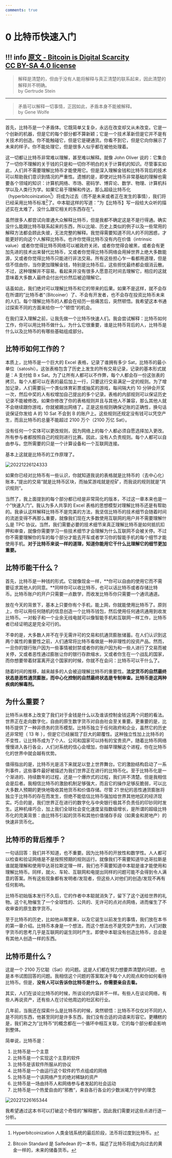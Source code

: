 ```yaml
---
comments: true
---
```


# 0 比特币快速入门

!!! info 
    [原文 - Bitcoin is Digital Scarcity](https://21-ways.com/)  
    [CC BY-SA 4.0 license](https://creativecommons.org/licenses/by-sa/4.0/)
---

> 解释是清楚的，但由于没有人能将解释与真正清楚的联系起来，因此清楚的解释并不明确。  
> by Gertrude Stein
---
> 矛盾可以解释一切事情，正因如此，矛盾本身不能被解释。  
> by Gene Wolfe
---

首先，比特币是一个矛盾体。它既简单又复杂，永远在改变却又从未改变。它是一个创新的机器，但是它的每个部分都不算新颖；它是一个技术革新但是它并不是有关技术的创造。你不能触碰它，但是它是硬通货。你看不到它，但是它向你展示了未来的样子。你不能处理它，但是很多人似乎都在被他处理着。

这一切都让比特币非常难以理解，甚至难以解释。就像 John Oliver 说的：它集合了一切你不理解的关于钱的只是和一切你不明白的关于计算机的知识。尽管事实如此，人们并不需要理解比特币才能使用它。但是深入理解金钱和比特币背后的技术可以帮助我们意识到情况的严重性。遗憾的是，即使对比特币非常基础的理解也需要各个领域的知识：计算机网络、市场、密码学、博弈论、数学、物理、计算机科学以及人类行为学。如果它易于理解和传达，那么超级比特币化（hyperbitcoinization[^1]）将成为过去（而不是未来或者正在发生的事情），我们将已经采用比特币标准[^2]了。中本聪这样的写道：”为【比特币】写一段给大众听的描述实在太难了，没什么跟它相关的东西存在“。

虽然很多人都尝试向普通大众解释比特币，但是我都不确定这是不是行得通。确实没什么能跟比特币联系起来的东西，所以比喻、历史上类似的例子以及一些常用的解释方法都会顾此失彼，无法完整的解释。我觉得需要知道不同人的不同困惑，才能更好的向这个人解释比特币。也许你觉得比特币没有内在价值（intrinsic value）或者你觉得比特币网络可以被政府关闭，或者你觉得会被黑，或者会有更加先进的技术出来替代比特币，又或者你觉得比特币网络会用掉世界上绝大多数能源，又或者你觉得比特币只能进行非法交易。所有这些担心乍一看都用道理，但是信不信由你，当你更加理解金钱，特别是比特币后，这些担忧最终都会烟消云散。不过，这种理解并不容易。看起来并没有很多人愿意花时间去理解它，相应的这就意味着大多数人最终会付出代价然后被迫理解它。

话虽如此，我们绝对可以理解比特币和它的带来的后果。如果不是这样，就不会存在所谓的”比特币者“（Bitcoiner）了、不会有开发者，也不会存在投资比特币未来的人们。每个理解比特币的人都会在经历一些痛苦后，突然顿悟。我希望这本书通过探索不同的方面来给你一个”顿悟“的机会。

在我们深入理解之前，让我先做一个比特币快速人们。我会尝试解释：比特币如何工作，你可以用比特币做什么，为什么它很重要，谁是比特币背后的人，比特币是什么以及比特币的有哪些基础组成部分。

## 比特币如何工作的？

本质上，比特币是一个巨大的 Excel 表格，记录了谁拥有多少 Sat，比特币的最小单位（satoshi）。这张表格包含了历史上发生的所有交易记录，记录的基本形式就是：A 支付给 B x Sat。为了让所有人都可以不作弊，每个人都会存一份这张表的拷贝。每个人都可以在表的最后加上一行，只要这行交易满足一定的规则。为了增加记录，人们需要玩一个类似体育彩票或抽奖的游戏，每间隔大约 10 分钟会开奖一次，然后中奖的人有权增加自己提出的多个记录。表格的内部规则可以保证历史记录不能被修改。如果你修改了你的表格规则并且与其他人不兼容，那么其他人就不会继续跟你游戏，你就被踢出网络了。正是这些规则确保记账的正确性，换句话说保证你发给 A 的 10 Sat 不会到 B 的账户上。这些规则还规定没有钱可以凭空产生，而且比特币的总量不能超过 2100 万个（2100 万亿 Sat）。

没有任何一个实体可以更改规则，因为网络上的每个人都必须自愿选择加入更改。所有参与者都按照自己的规则进行比赛。因此，没有人负责规则。每个人都可以自由参与。您所需要的只是一个计算设备和一个互联网连接。

基本上这就是比特币的工作原理了。

![20221226124333](https://raw.githubusercontent.com/wangzhe3224/pic_repo/master/images/20221226124333.png)

如果你已经对比特币有一些认识，你就知道我说的表格就是比特币的（去中心化）账本，”提出的交易“就是比特币区块，而抽奖游戏就是挖矿，而我说的规则就是”共识规则“。

当然了，我上面提到的每个部分都已经是非常简化的版本，不过这一章本来也是一个”快速入门“。我认为多人共享的 Excel 表格的思想模型对理解比特币还是有帮助的。我承认这样解释比特币不是完美的方法，我坚信比特币的技术细节会随着时间的流逝变得不再那么重要，就像我们现在大多数使用互联网的用户并不需要理解什么是 TPC 协议。当然，我们需要必要的技术细节来真正理解比特币是如何抵抗扣押和审查，就像你需要学习一些技术细节才会理解为什么互联网不会被关停。不过你不需要理解你的车的每个部分才能去开车或者学习你的智能手机的每个细节才能使用手机。**对于比特币来说一样的道理，知道你能用它干什么比理解它的细节更加重要。**

## 比特币能干什么？

首先，比特币是一种钱的形式。它就像现金一样，**你可以自由的使用它而不需要征求其他人的同意。**同样你可以收比特币，也可以话比特币或者存储比特币。比特币账户的开户只需要一点数学，而收发比特币你只需要一个通讯通道。

放在今天的背景下，基本上只要你有个手机，能上网，你就能使用比特币了。原则上，你可以用任何随机的信息创造一个比特币钱包，然后使用任何通讯通用到收发比特币。一对骰子和一个业余无线电就可以像智能手机和互联网一样工作，比特币者已经证明这是完全可行的。

不幸的是，大多数人并不在乎无需许可的交易和抗通货膨胀储蓄。在人们认识到这两个属性的重要性之前，人们通常将比特币看做是一种非理性的投资产品。然而，一旦你的银行账户因为一些事情被封禁或者你的账户因为和一些人进行了交易而被关停，又或者恶性通过膨胀让你的银行存款缩水，又或者你生在一个战乱的国家，而你想要带着财富离开这个国家的时候，你就不在会问：比特币可以干什么了。

随着时间的推移，越来越多的人会被迫理解比特币的重要性。**法定货币的自然最终状态是恶性通货膨胀，而中心化控制的自然最终状态是专制审查。比特币是这两种疾病的解毒剂。**

## 为什么重要？

比特币从根本上改变了我们对于金钱是什么以及谁该控制金钱这两个问题的看法。世界正在走向数字化，自由的原生数字货币对自由社会至关重要。更重要的是，比特币提供了一种非债务的货币模型。比特币独立于任何政府和企业，虽然它的历史还非常短（ 13 年 ），但是它已经展现了巨大的颠覆性。这种独立性加上比特币的不变性，让比特币成为了个人、公司和国家可以持有的宝贵资产。随着比特币网络慢慢进入各行各业，人们对系统的信心会增加，你越早理解这个进程，你在比特币化的世界中就会越有优势。

值得指出的是，比特币光是活下来就足以登上世界舞台。它的激励结构启动了一系列事件，这些事件最好被描述为我们世界正在进行的比特币化。至于比特币化是一个渐进的、持续数年的过程，还是一个爆炸式的过程，我们并不清楚。但是我相信会是后者。我相信比特币的激励机制足够强大，而且它的操作足够反脆弱，可以比大多数人预期的更快地吸收其他货币和价值存储。尽管 21 世纪的恶性通货膨胀将独立于比特币的存在而发生，但绝不能低估比特币强加给世界其他地区的经济现实。巧合的是，我们世界正在进行的数字化与中央银行极其不负责任的印钞同时发生。这种机缘巧合，加上我们全球社会变化速度呈指数级增长，是所谓的超级比特币化的完美背景：由比特币引起的货币和其他价值储存手段（如黄金和房地产）的快速非货币化。

## 比特币的背后推手？

一句话回答：我们并不知道，也不重要。因为比特币的开放性和数学性。人人都可以检查和验证网络是不是按照预期的规则运行。就像我们不需要知道毕达哥拉斯是谁就能理解和使用毕达哥拉斯定理一样，我们也不需要知道中本聪是谁才能使用和理解比特币。同样，就火、车轮、互联网和电提出同样的问题可能不会得到令人满意的答案。所有这些现象都有发明者/发现者，但这些人对他们的创造/发现不再有任何影响。

比特币初始版本发行不久后，它的作者中本聪就消失了，留下了这个送给世界的礼物。这个礼物催生了一个全球性的、公共的、无许可的点对点网络，进而催生了不收审查的原生数字货币。

至于比特币的历史，比如他从哪里来，以及它诞生以前发生的事情，我们放在本书的第一章介绍。比特币本身是一个想法，而这个想法也不是凭空产生的，人们对数字货币的思考几乎是互联网的诞生同时产生。即使中本聪没有创造比特币，总会是有其他人创造一样的东西。

## 比特币是什么？

这是一个 2100 万亿聪（Sat）的问题。这是人们都在努力想要弄清楚的问题， 也是本书试图回答的问题。我相信这个问题的答案取决于每个人的观点和你如何看待比特币。但是，**没有人可以告诉你比特币是什么，你需要亲自去看。**

其实，人们在谈论比特币的时候，所谈论的内容并不一样。有些人在谈论网络，有些人再说资产，还有些人在讨论他周边的社区和行业。

几年前，当我还在探索什么是比特币的时候，突然顿悟：比特币不仅仅对不同的人是不同的东西，他甚至同时是许多东西，我们没有合适的词语来形容它。更糟糕的是，我们称之为”比特币“的概念都在一个循环中相互关联，它的每个部分都会影响到整体。

简单说，比特币是：

1. 比特币是一个主意
2. 比特币是一个实现这个主意的软件
3. 比特币是该软件所服从的协议
4. 比特币是一个由运行这个软件的节点组成的网络
5. 比特币是一个该网络产生的绝对稀缺的资产
6. 比特币是一场由持币人和网络参与者发起的社会运动
7. 比特币是一个热爱自由的”邪教“，来自各行各业的少数派竭力守护的理念

![20221226165344](https://raw.githubusercontent.com/wangzhe3224/pic_repo/master/images/20221226165344.png)

我希望通过这本书可以打破这个奇怪的”解释圈“。因此我们需要对这些点进行逐一分析。

[^1]: Hyperbitcoinization 人类金钱系统的最后阶段，法币将过度到比特币。
[^2]: Bitcoin Standard 是 Saifedean 的一本书，描述了比特币将成为向过去的黄金一样的，未来的储备货币。